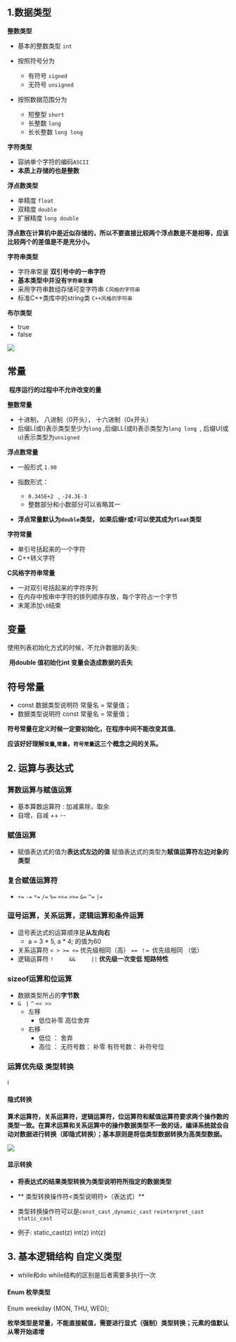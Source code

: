 ## 1.数据类型

**整数类型**

* 基本的整数类型 `int`
* 按照符号分为
  * 有符号 `signed`
  * 无符号 `unsigned`

* 按照数据范围分为
  * 短整型  `short`
  * 长整数  `long`
  * 长长整数  `long long`



**字符类型**

* 容纳单个字符的编码`ASCII`
* **本质上存储的也是整数**



**浮点数类型**

* 单精度   `float`
* 双精度  `double`
* 扩展精度 `long double`

**浮点数在计算机中是近似存储的，所以不要直接比较两个浮点数是不是相等，应该比较两个的差值是不是充分小。**



**字符串类型**

* 字符串常量   **双引号中的一串字符**
* **基本类型中并没有`字符串变量`**
* 采用字符串数组存储可变字符串  `C风格的字符串`
* 标准C++类库中的string类   `C++风格的字符串`



**布尔类型**

* true
* false

![](/a.png)




## 常量  

​	**程序运行的过程中不允许改变的量**

**整数常量**

 * 十进制， 八进制（0开头）， 十六进制（0x开头）
 * 后缀L(或l)表示类型至少为`long` ,后缀LL(或ll)表示类型为`long long `, 后缀U(或u)表示类型为`unsigned`



**浮点数常量**

* 一般形式   `1.90`
* 指数形式：
  * `0.345E+2 ` ,  `-24.3E-3`
  * 整数部分和小数部分可以省略其一

* **浮点常量默认为`double`类型， 如果后缀`F`或`f`可以使其成为`float`类型**



**字符常量**

* 单引号括起来的一个字符
* C++转义字符



**C风格字符串常量**

* 一对双引号括起来的字符序列
* 在内存中按串中字符的排列顺序存放，每个字符占一个字节
* 末尾添加`\0`结束





## 变量

使用列表初始化方式的时候，不允许数据的丢失:

​	**用double 值初始化int 变量会造成数据的丢失**



## 符号常量

* const 数据类型说明符 常量名 = 常量值；
* 数据类型说明符 const 常量名 = 常量值；

**符号常量在定义时候一定要初始化，在程序中间不能改变其值**。

**应该好好理解`变量`,`常量`，`符号常量`这三个概念之间的关系。**



## 2. 运算与表达式

### 算数运算与赋值运算

* 基本算数运算符 : 加减乘除，取余
* 自增，自减  ++ --

### 赋值运算

* 赋值表达式的值为**表达式左边的值**      赋值表达式的类型为**赋值运算符左边对象的类型**

### 复合赋值运算符

* `+=` `-=` `*=` `/=`  `%=`  `<<=` `>>=` `&=`  `^=`  `|=`

### 逗号运算，关系运算，逻辑运算和条件运算

* 逗号表达式的运算顺序是**从左向右**
  * a = 3 * 5, a * 4;  的值为60
* 关系运算符  `< > >= <=` 优先级相同（高）    `== ！= `优先级相同 （低）
* 逻辑运算符 `!     &&     ||` **优先级一次变低**     **短路特性**

### sizeof运算和位运算

* 数据类型所占的**字节数**
* `& `  `|`  `^`  `<< >> `
  * 左移
    * 低位补零   高位舍弃
  * 右移
    * 低位  ：   舍弃
    * 高位 ：   无符号数： 补零     有符号数： 补符号位

### 运算优先级   类型转换

i[](/b.png)

#### 隐式转换

**算术运算符，关系运算符，逻辑运算符，位运算符和赋值运算符要求两个操作数的类型一致。在算术运算和关系运算中的操作数据类型不一致的话，编译系统就会自动对数据进行转换（即隐式转换）；基本原则是将低类型数据转换为高类型数据。**

![](/c.png)

#### 显示转换

* **将表达式的结果类型转换为类型说明符所指定的数据类型**

* ** 类型转换操作符<类型说明符>（表达式）**

* 类型转换操作符可以是`const_cast`  ,`dynamic_cast`  `reinterpret_cast`  `static_cast`

* 例子:   static_cast<int>(z)    int(z)    int(z)





## 3.  基本逻辑结构  自定义类型

* while和do while结构的区别是后者需要多执行一次

#### Enum 枚举类型

Enum weekday {MON, THU, WED};

**枚举类型是常量，不能直接赋值，需要进行显式（强制）类型转换；元素的值默认从零开始递增**






























